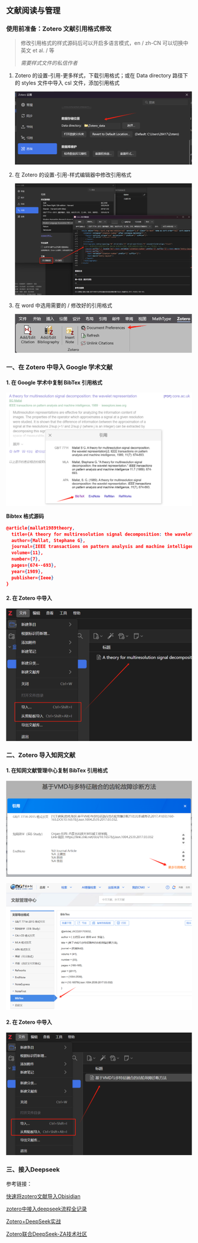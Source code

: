 ## 文献阅读与管理

### 使用前准备：Zotero 文献引用格式修改

> 修改引用格式的样式源码后可以开启多语言模式，en / zh-CN 可以切换中英文 et al. / 等
>
> *需要样式文件的私信作者*

1. Zotero 的设置-引用-更多样式，下载引用格式；或在 Data directory 路径下的 styles 文件中导入 csl 文件，添加引用格式

   ![image-20250214210604927](./Zotero使用记录.assets/image-20250214210604927.png)

2. 在 Zotero 的设置-引用-样式编辑器中修改引用格式

   ![image-20250214205253955](./Zotero使用记录.assets/image-20250214205253955.png)

3. 在 word 中选用需要的 / 修改好的引用格式

   ![image-20250214205953979](./Zotero使用记录.assets/image-20250214205953979.png)

### 一、在 Zotero 中导入 Google 学术文献

#### 1. 在 Google 学术中复制 BibTex 引用格式

![image-20250214193420730](./Zotero使用记录.assets/image-20250214193420730.png)

**Bibtex 格式源码**

```json
@article{mallat1989theory,
  title={A theory for multiresolution signal decomposition: the wavelet representation},
  author={Mallat, Stephane G},
  journal={IEEE transactions on pattern analysis and machine intelligence},
  volume={11},
  number={7},
  pages={674--693},
  year={1989},
  publisher={Ieee}
}
```

#### 2. 在 Zotero 中导入

![image-20250214195350075](./Zotero使用记录.assets/image-20250214195350075.png)

### 二、Zotero 导入知网文献

#### 1. 在知网文献管理中心复制 BibTex 引用格式

![image-20250214201809248](./Zotero使用记录.assets/image-20250214201809248.png)

![image-20250214201520943](./Zotero使用记录.assets/image-20250214201520943.png)

#### 2. 在 Zotero 中导入

![image-20250214201735874](./Zotero使用记录.assets/image-20250214201735874.png)

### 三、接入Deepseek



参考链接：

[快速将zotero文献导入Obisidian](https://www.bilibili.com/opus/839720021102952457?spm_id_from=333.1387.0.0)

[zotero中接入deepseek流程全记录](https://zhuanlan.zhihu.com/p/20850142386)

[Zotero+DeepSeek实战](https://blog.csdn.net/cwahfma/article/details/145561994)

[Zotero联合DeepSeek-ZA技术社区](https://zhongantech.csdn.net/67a97544911edf5f3b104702.html?dp_token=eyJ0eXAiOiJKV1QiLCJhbGciOiJIUzI1NiJ9.eyJpZCI6MzQxNDkyOCwiZXhwIjoxNzQxMDcwMTgzLCJpYXQiOjE3NDA0NjUzODMsInVzZXJuYW1lIjoibTBfNTc4NzQzOTgifQ.M_UqZSJfIwJOX8ggUAXEJzgpexreuo5VyUct4BPX0wQ&spm=1001.2101.3001.6650.6&utm_medium=distribute.pc_relevant.none-task-blog-2~default~BlogCommendFromBaidu~activity-6-145387282-blog-145561994.235^v43^pc_blog_bottom_relevance_base1&depth_1-utm_source=distribute.pc_relevant.none-task-blog-2~default~BlogCommendFromBaidu~activity-6-145387282-blog-145561994.235^v43^pc_blog_bottom_relevance_base1&utm_relevant_index=12)

